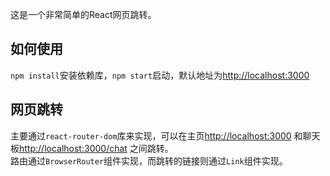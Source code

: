 这是一个非常简单的React网页跳转。

## 如何使用

`npm install`安装依赖库，`npm start`启动，默认地址为[http://localhost:3000](http://localhost:3000)

## 网页跳转

主要通过`react-router-dom`库来实现，可以在主页[http://localhost:3000](http://localhost:3000) 和聊天板[http://localhost:3000/chat](http://localhost:3000/chat) 之间跳转。  
路由通过`BrowserRouter`组件实现，而跳转的链接则通过`Link`组件实现。

